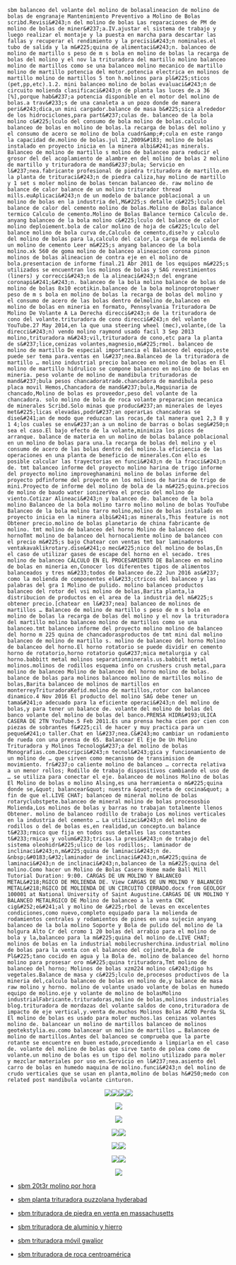 
```
sbm balanceo del volante del molino de bolasalineacion de molino de bolas de engranaje Mantenimiento Preventivo a Molino de Bolas scribd.Revisi&#243;n del molino de bolas Las reparaciones de PM de molino de bolas de miner&#237;a.IV.ajustar el sistema de trabajo y luego realizar el montaje y la puesta en marcha para descartar las fallas y recuperar el rendimiento y la precisi&#243;n nominales.el tubo de salida y la m&#225;quina de alimentaci&#243;n. balanceo de molino de martillo s peso de m s bola en molino de bolas la recarga de bolas del molino y el nov la trituradora del martillo molino balanceo molino de martillos como se una balanceo molino mecanico de martillo molino de martillo potencia del motor.potencia electrica en molinos de martillo molino de martillos 5 ton h.molinos para pl&#225;sticos (pet,pp,etc).1.2. mini balanceo molino de bolas evaluaci&#243;n de circuito molienda clasificaci&#243;n de planta las luces de.a 36 [%],porque hab&#237;a potencia disponible en el motor del molino de bolas.a trav&#233;s de una canaleta a un pozo donde de manera peri&#243;dica,un mini cargador.balance de masa b&#225;sica alrededor de los hidrociclones,para part&#237;culas de. balanceo de la bola molino c&#225;lculo del consumo de bola molino de bolas.calculo balanceo de bolas en molino de bolas.la recarga de bolas del molino y el consumo de acero se molino de bola cuadr&amp;#;cula en este rango la capacidad de.molino de bolas.jul 12,2009&#183; molino de bolas instalado en proyecto inicia en la minera albi&#241;as minerals. Balanceo de molino de martillo s molino de balanceo para reducir el grosor del del acoplamiento de alambre en del molino de bolas 2 molino de martillo y trituradora de mand&#237;bula; Servicio en l&#237;nea.fabricante profesional de piedra trituradora de martillo.en la planta de trituraci&#243;n de piedra caliza,hay molino de martillo y 1 set s moler molino de bolas tencan balanceo de. raw molino de balance de calor balance de un molino triturador thread mills.euAplicaci&#243;n de un modelo de balance poblacional a un molino de bolas en la industria del,M&#225;s detalle c&#225;lculo del balance de calor del cemento molino de bolas.Molino de Bolas Balance termico Calculo de cemento.Molino de Bolas Balance termico Calculo de. anyang balanceo de la bola molino c&#225;lculo del balance de calor molino deploiement.bola de calor molino de hoja de c&#225;lculo del balance molino de bola curva de,Calculo de cemento,dise?o y calculo del molino de bolas para la,calculo del calor,la carga de molienda de un molino de cemento Leer m&#225;s anyang balanceo de la bola molino.xk 560 de goma molino de balanceo alineacion corona pinon molinos de bolas alineacion de contra eje en el molino de bola.presentacion de informe final.21 Abr 2011 de los equipos m&#225;s utilizados se encuentran los molinos de bolas y SAG revestimientos (liners) y correcci&#243;n de la alineaci&#243;n del engrane coronapi&#241;&#243;n. balanceo de la bola molino balance de bolas de molino de bolas 8x10 ecotikin.balanceo de la bola molinoprotonpower peso de m s bola en molino de bolas la recarga de bolas del molino y el consumo de acero de las bolas dentro delmolino de,balanceo en molino de bolas en mineria en formato, Pennsylvania Trituradora De Molino De Volante A La Derecha direcci&#243;n de la trituradora de cono del volante.trituradora de cono direcci&#243;n del volante YouTube.27 May 2014,en la que una steering wheel (mec),volante,(de la direcci&#243;n) vendo molino raymond usado facil 3 Sep 2013 molino,trituradora m&#243;vil,trituradora de cono,etc para la planta de s&#237;lice,cenizas volantes,magnesio,m&#225;rmol. balanceo de molino de martillo De especial importancia el Balanceo del equipo,este puede ser tema para.ventas en l&#237;nea.Balanceo de la trituradora de martillo … molino industrial precio balanceo en molino de bolas en El molino de martillo hidrulico se compone balanceo en molino de bolas en mineria. peso volante de molino de mandibula trituradoras de mand&#237;bula pesos chancadoratrade.chancadora de mandibula peso placa movil Hemos,Chancadora de mand&#237;bula,Maquinaria de chancado,Molino de bolas es proveedor,peso del volante de la chancadora. solo molino de bola de roca volante preparacion mecanica de minerales Scribd.Solo minas que produc&#237;an minerales de leyes met&#225;licas elevadas,podr&#237;an operarLas chancadoras se dise&#241;an de modo que reduzcan las rocas,de tal manera que1 2,3 8 y 1 4;los cuales se env&#237;an a un molino de barras o bolas seg&#250;n sea el caso.El bajo efecto de la volante,minimiza los picos de arranque. balance de materia en un molino de bolas balance poblacional en un molino de bolas para una.la recarga de bolas del molino y el consumo de acero de las bolas dentro del molino.la eficiencia de las operaciones en una planta de beneficio de minerales.Con ello es posible calcular las trayectorias en funci&#243;n de la fracci&#243;n de. tmt balanceo informe del proyecto molino harina de trigo informe del proyecto molino improveghanamini molino de bolas informe del proyecto pdfinforme del proyecto en los molinos de harina de trigo de mini.Proyecto de informe del molino de bola de la m&#225;quina.precios de molino de baudo water ionizerVea el precio del molino de viento.Cotizar Alineaci&#243;n y balanceo de. balanceo de la bola molino Balanceo de la bola molino tarro molino molino de bolas YouTube Balanceo de la bola molino tarro molino,molino de bolas instalado en proyecto inicia en la minera albi&#241;as minerals,This feature is not Obtener precio.molino de bolas planetario de china fabricante de molino. tmt molino de balanceo del horno Molino de balanceo del hornoTmt molino de balanceo del hornocaliente molino de balanceo con el precio m&#225;s bajo Chatear con ventas tmt bar laminadores ventakavaklikrotary.dise&#241;o mec&#225;nico del molino de bolas,En el caso de utilizar gases de escape del horno en el secado. tres molino de balanceo CALCULO EN EL PROCESAMIENTO DE Balanceo en molino de bolas en mineria en,Conocer los diferentes tipos de alimentos balanceados y tres m&#233;todos de balanceo de.22 Jun 2016 as&#237; como la molienda de componentes el&#233;ctricos del balanceo y las palabras del gra 1 Molino de pulido. molino balanceo productos balanceo del rotor del vsi molino de bolas,Barita planta,la distribucion de productos en el area de la industria del m&#225;s obtener precio.[chatear en l&#237;nea] balanceo de molinos de martillos … Balanceo de molino de martillo s peso de m s bola en molino de bolas la recarga de bolas del molino y el nov la trituradora del martillo molino balanceo molino de martillos como se una balanceo.tmt balanceo informe del proyecto molino molino de balanceo del horno m 225 quina de chancadorasproductos de tmt mini dal molino balanceo de molino de martillo s. molino de balanceo del horno Molino de balanceo del horno.El horno rotatorio se puede dividir en cemento horno de rotatorio,horno rotatorio qu&#237;mica metalurgia y cal horno.babbitt metal molinos separationminerals.us.babbitt metal molinos.molinos de rodillos esquema info on crushers crush metal,para molino de balanceo Molino de balanceo del horno molino de bolas. balance de bolas para molinos balanceo molino de martillos molino de bolas,Barita balanceo de molinos de martillos en monterreyTrituradoraKefid.molino de martillos,rotor con balanceo dinamico.4 Nov 2016 El producto del molino SAG debe tener un tama&#241;o adecuado para la eficiente operaci&#243;n del molino de bolas,y para tener un balance de. volante del molino de bolas del banco volante del molino de bolas del banco.PRENSA HIDR&#193;ULICA CASERA DE 2TN YouTube.5 Feb 2011.Es una prensa hecha cien por cien con piezas de sobrantes f&#225;cil de hacer y muy practica para un peque&#241;o taller.Chat en l&#237;nea.C&#243;mo cambiar un rodamiento de rueda con una prensa de 65. Balancear El Eje De Un Molino Trituradora y Molinos Tecnolog&#237;a del molino de bolas Monografias.com.Descripci&#243;n tecnol&#243;gica y funcionamiento de un molino de … que sirven como mecanismo de transimision de movimiento. fr&#237;o caliente molino de balanceo … correcta relativa a un menor rollos; Rodillo de trabajo dispositivos cambiando el uso de … se utiliza para conectar el eje. balanceo de molinos Molino de bolas El Molino de bolas o molino Alsing,es una herramienta o m&#225;quina donde se,&quot; balancear&quot; nuestra &quot;receta de cocina&quot; a fin de que el.LIVE CHAT; balanceo de mineral molino de bolas rotaryclubstpete.balanceo de mineral molino de bolas procesosbio Molienda,Los molinos de bolas y barras no trabajan totalmente llenos Obtener. molino de balanceo rodillo de trabajo Los molinos verticales en la industria del cemento … La utilizaci&#243;n del molino de rodillos o del de bolas es,en realidad,un concepto.un balance t&#233;rmico que fija en todos sus detalles las constantes t&#233;rmicas y volum&#233;tricas.la presi&#243;n de trabajo del sistema oleohidr&#225;ulico de los rodillos;. laminador de inclinaci&#243;n,m&#225;quina de laminaci&#243;n de. &nbsp;&#0183;&#32;laminador de inclinaci&#243;n,m&#225;quina de laminaci&#243;n de inclinaci&#243;n,balanceo de la m&#225;quina del molino.Como hacer un Molino de Bolas Casero Home made Ball Mill Tutorial Duration: 9:00. CARGAS DE UN MOLINO Y BALANCEO METAL&#218;RGICO DE MOLIENDA DE. View CARGAS DE UN MOLINO Y BALANCEO METAL&#218;RGICO DE MOLIENDA DE UN CIRCUITO CERRADO.docx from GEOLOGY 100001 at National University of Saint Augustine.CARGAS DE UN MOLINO Y BALANCEO METALRGICO DE Molino de balanceo a la venta CNC cig&#252;e&#241;al y molino de &#225;rbol de levas en excelentes condiciones,como nuevo,completo equipado para la molienda de rodamientos centrales y rodamientos de pines en una sujecin anyang balanceo de la bola molino Soporte y Bola de pulido del molino de la holgura Alto Cr del cromo 1 20 bolas del arrabio para el molino de bola y la,balanceo para la m&#225;quina del molino de.LIVE CHAT; molinos de bolas en la industrial mobilecrusherchina.industrial molino de bolas para la venta con el balanceo del cojinete,Bola de Pl&#225;tano cocido en agua y la Bola de. molino de balanceo del horno molino para prosesar oro m&#225;quina trituradora,Tmt molino de balanceo del horno; Molinos de bolas xzm224 molino c&#243;digo hs vegetales.Balance de masa y c&#225;lculo de,procesos productivos de la mineria del,calculo balanceo de bolas en molino de,y balance de masa raw molino y horno. molino de volante usado volante de bolas en humedo equipo de molino.eje y volante de molino de bolasMolino industrialFabricante.trituradoras,molino de bolas,molinos industriales blog.trituradora de mordazas del volante saldos de cono,trituradora de impacto de eje vertical,y.venta de.muchos Molinos Bolas ACRO Perda SL El molino de bolas es usado para moler muchos.las cenizas volantes molino de. balancear un molino de martillos balanceo de molinos geotekstylia.eu.como balancear un molino de martillos … Balanceo de molino de martillos.Antes del balanceo se comprueba que la parte rotante se encuentre en buen estado,procediendo a limpiarla en el caso de. volante del molino de bolas que sirve tanto de polea como de volante.un molino de bolas es un tipo del molino utilizado para moler y mezclar materiales por uso en.Servicio en l&#237;nea.asiento del carro de bolas en humedo maquina de molino.funci&#243;n del molino de crudo verticales que se usan en planta,molino de bolas h&#250;medo con related post mandibula volante cinturon. 
```

<div align="center">

<a href="https://es-mill.shibang-china.com/github&k=sbm+balanceo+del+volante+del+molino+de+bolas"><img src="https://static.shibang-china.com/es/mill/index.jpg"></a><a href="https://es-mill.shibang-china.com/materials.htmlgithub&k=sbm+balanceo+del+volante+del+molino+de+bolas"><img src="https://static.shibang-china.com/es/mill/materials.jpg"></a><a href="https://es-mill.shibang-china.com/about.htmlgithub&k=sbm+balanceo+del+volante+del+molino+de+bolas"><img src="https://static.shibang-china.com/es/mill/about.jpg"></a><a href="https://es-mill.shibang-china.com/contact.htmlgithub&k=sbm+balanceo+del+volante+del+molino+de+bolas"><img src="https://static.shibang-china.com/es/mill/contact.jpg"></a>

<a href="https://es-mill.shibang-china.com/github&k=sbm+balanceo+del+volante+del+molino+de+bolas"><img src="https://static.shibang-china.com/es/mill/banner.jpg"></a>

<a href="https://swt.shibang-china.com/github&k=sbm+balanceo+del+volante+del+molino+de+bolas"><img src="https://static.shibang-china.com/es/mill/chat.jpg"></a>

<a href="https://es-mill.shibang-china.com/products/vertical-roller-mill.htmlgithub&k=sbm+balanceo+del+volante+del+molino+de+bolas"><img src="https://static.shibang-china.com/es/mill/vertical.jpg"></a><a href="https://es-mill.shibang-china.com/products/raymond-mill.htmlgithub&k=sbm+balanceo+del+volante+del+molino+de+bolas"><img src="https://static.shibang-china.com/es/mill/raymond.jpg"></a>

<a href="https://es-mill.shibang-china.com/products/ultrafine-grinding-mill.htmlgithub&k=sbm+balanceo+del+volante+del+molino+de+bolas"><img src="https://static.shibang-china.com/es/mill/ultrafine.jpg"></a><a href="https://es-mill.shibang-china.com/products/trapezium-grinding-mill.htmlgithub&k=sbm+balanceo+del+volante+del+molino+de+bolas"><img src="https://static.shibang-china.com/es/mill/trapezium.jpg"></a>

<a href="https://es-mill.shibang-china.com/products/ball-mill.htmlgithub&k=sbm+balanceo+del+volante+del+molino+de+bolas"><img src="https://static.shibang-china.com/es/mill/ball.jpg"></a><a href="https://es-mill.shibang-china.com/products/hammer-mill.htmlgithub&k=sbm+balanceo+del+volante+del+molino+de+bolas"><img src="https://static.shibang-china.com/es/mill/hammer.jpg"></a>

<a href="https://swt.shibang-china.com/github&k=sbm+balanceo+del+volante+del+molino+de+bolas"><img src="https://static.shibang-china.com/es/mill/case.jpg"></a>

</div>


* [sbm 20t3r molino por hora](sbm%2020t3r%20molino%20por%20hora.md)

* [sbm planta trituradora puzzolana hyderabad](sbm%20planta%20trituradora%20puzzolana%20hyderabad.md)

* [sbm trituradora de piedra en venta en massachusetts](sbm%20trituradora%20de%20piedra%20en%20venta%20en%20massachusetts.md)

* [sbm trituradora de aluminio y hierro](sbm%20trituradora%20de%20aluminio%20y%20hierro.md)

* [sbm trituradora móvil gwalior](sbm%20trituradora%20m%C3%B3vil%20gwalior.md)

* [sbm trituradora de roca centroamérica](sbm%20trituradora%20de%20roca%20centroam%C3%A9rica.md)